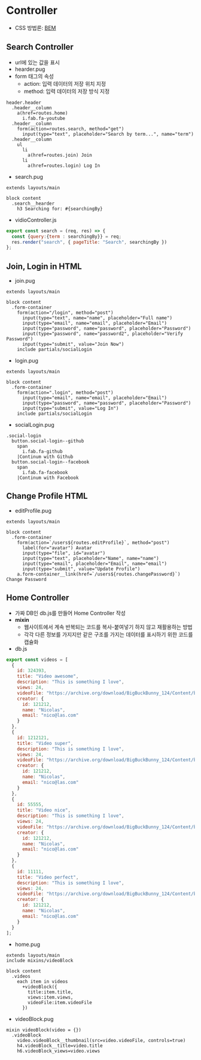 # Controller
- CSS 방법론: [BEM](https://medium.com/witinweb/css-%EB%B0%A9%EB%B2%95%EB%A1%A0-1-bem-block-element-modifier-1c03034e65a1)
## Search Controller
- url에 있는 값을 표시
- hearder.pug
- form 태그의 속성
  - action: 입력 데이터의 저장 위치 지정
  - method: 입력 데이터의 저장 방식 지정
```pug
header.header 
  .header__column
    a(href=routes.home)
      i.fab.fa-youtube
  .header__column
    form(action=routes.search, method="get")
      input(type="text", placeholder="Search by term...", name="term")
  .header__column
    ul
      li
        a(href=routes.join) Join
      li
        a(href=routes.login) Log In
```
- search.pug
```pug
extends layouts/main

block content
  .search__hearder
    h3 Searching for: #{searchingBy}
```
- vidioController.js
```js
export const search = (req, res) => {
  const {query:{term : searchingBy}} = req;
  res.render("search", { pageTitle: "Search", searchingBy })
};
```
## Join, Login in HTML
- join.pug
```pug
extends layouts/main

block content
  .form-container
    form(action="/login", method="post")
      input(type="text", name="name", placeholder="Full name")
      input(type="email", name="email", placeholder="Email")
      input(type="password", name="password", placeholder="Password")
      input(type="password", name="password2", placeholder="Verify Password")
      input(type="submit", value="Join Now")
    include partials/socialLogin
```
- login.pug
```pug
extends layouts/main

block content
  .form-container
    form(action=".login", method="post")
      input(type="email", name="email", placeholder="Email")
      input(type="password", name="password", placeholder="Password")
      input(type="submit", value="Log In")
    include partials/socialLogin
```
- socialLogin.pug
```pug
.social-login
  button.social-login--github
    span
      i.fab.fa-github
    |Continum with Github
  button.social-login--facebook
    span
      i.fab.fa-facebook
    |Continum with Facebook
```
## Change Profile HTML
- editProfile.pug
```pug
extends layouts/main

block content
  .form-container
    form(action=`/users${routes.editProfile}`, method="post")
      label(for="avatar") Avatar
      input(type="file", id="avatar")
      input(type="text", placeholder="Name", name="name")
      input(type="email", placeholder="Email", name="email")
      input(type="submit", value="Update Profile")
    a.form-container__link(href=`/users${routes.changePassword}`) Change Password
```
## Home Controller 
- 가짜 DB인 db.js를 만들어 Home Controller 작성
- **mixin** 
  - 웹사이트에서 계속 반복되는 코드를 복사-붙여넣기 하지 않고 재활용하는 방법
  - 각각 다른 정보를 가지지만 같은 구조를 가지는 데이터를 표시하기 위한 코드를 캡슐화
- db.js
```js
export const videos = [
  {
    id: 324393,
    title: "Video awesome",
    description: "This is something I love",
    views: 24,
    videoFile: "https://archive.org/download/BigBuckBunny_124/Content/big_buck_bunny_720p_surround.mp4",
    creator: {
      id: 121212,
      name: "Nicolas",
      email: "nico@las.com"
    }
  },
  {
    id: 1212121,
    title: "Video super",
    description: "This is something I love",
    views: 24,
    videoFile: "https://archive.org/download/BigBuckBunny_124/Content/big_buck_bunny_720p_surround.mp4",
    creator: {
      id: 121212,
      name: "Nicolas",
      email: "nico@las.com"
    }
  },
  {
    id: 55555,
    title: "Video nice",
    description: "This is something I love",
    views: 24,
    videoFile: "https://archive.org/download/BigBuckBunny_124/Content/big_buck_bunny_720p_surround.mp4",
    creator: {
      id: 121212,
      name: "Nicolas",
      email: "nico@las.com"
    }
  },
  {
    id: 11111,
    title: "Video perfect",
    description: "This is something I love",
    views: 24,
    videoFile: "https://archive.org/download/BigBuckBunny_124/Content/big_buck_bunny_720p_surround.mp4",
    creator: {
      id: 121212,
      name: "Nicolas",
      email: "nico@las.com"
    }
  }
];
```
- home.pug
```pug
extends layouts/main
include mixins/videoBlock

block content
  .videos
    each item in videos
      +videoBlock({
        title:item.title,
        views:item.views,
        videoFile:item.videoFile
      })
```
- videoBlock.pug
```pug
mixin videoBlock(video = {})
  .videoBlock
    video.videoBlock__thumbnail(src=video.videoFile, controls=true)
    h4.videoBlock__title=video.title
    h6.videoBlock_views=video.views 
```

